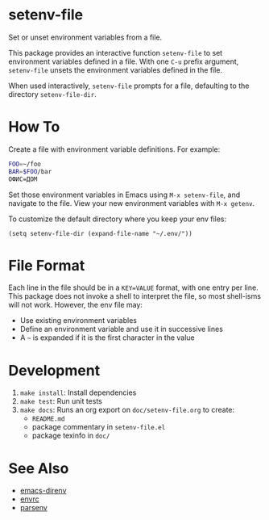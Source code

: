 # setenv-file

Set or unset environment variables from a file.

This package provides an interactive function `setenv-file` to set environment
variables defined in a file. With one `C-u` prefix argument, `setenv-file`
unsets the environment variables defined in the file.

When used interactively, `setenv-file` prompts for a file, defaulting to the
directory `setenv-file-dir`.


# How To

Create a file with environment variable definitions. For example:

```sh
FOO=~/foo
BAR=$FOO/bar
ОФИС=ДОМ
```

Set those environment variables in Emacs using `M-x setenv-file`, and navigate
to the file. View your new environment variables with `M-x getenv`.

To customize the default directory where you keep your env files:

```emacs-lisp
(setq setenv-file-dir (expand-file-name "~/.env/"))
```


# File Format

Each line in the file should be in a `KEY=VALUE` format, with one entry per
line. This package does not invoke a shell to interpret the file, so most
shell-isms will not work. However, the env file may:

-   Use existing environment variables
-   Define an environment variable and use it in successive lines
-   A `~` is expanded if it is the first character in the value


# Development

1.  `make install`: Install dependencies
2.  `make test`: Run unit tests
3.  `make docs`: Runs an org export on `doc/setenv-file.org` to create:
    -   `README.md`
    -   package commentary in `setenv-file.el`
    -   package texinfo in `doc/`


# See Also

-   [emacs-direnv](https://github.com/wbolster/emacs-direnv)
-   [envrc](https://github.com/purcell/envrc)
-   [parsenv](https://github.com/articuluxe/parsenv)
